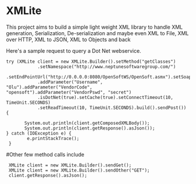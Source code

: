 # XMLite
This project aims to build a simple light weight XML library to handle XML generation, Serialization, De-serialization and maybe even XML to File, XML over HTTP, XML to JSON, XML to Objects and back

Here's a sample request to query a Dot Net webservice. 

    try (XMLite client = new XMLite.Builder().setMethod("getClasses")
				.setNamespace("http://www.neptunesoftwaregroup.com/")
				.setEndPointUrl("http://0.0.0.0:8080/OpenSoftWS/OpenSoft.asmx").setSoapVersion(XMLite.VER_12)
				.addParameter("Username", "Olu").addParameter("VendorCode", "opensoft").addParameter("VendorPswd", "secret")
				.isDotNet(true).setCache(true).setConnectTimeout(10, TimeUnit.SECONDS)
				.setReadTimeout(10, TimeUnit.SECONDS).build().sendPost()) {
				
		   System.out.println(client.getComposedXMLBody());
	       System.out.println(client.getResponse().asJson());
    } catch (IOException e) {
			e.printStackTrace();
	 }

	
#Other few method calls include 

     XMLite client = new XMLite.Builder().sendGet();
     XMLite client = new XMLite.Builder().sendOther("GET");
     client.getResponse().asJson();
     

     